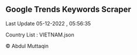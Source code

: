 

## Google Trends Keywords Scraper 
 
Last Update 05-12-2022 , 05:56:35

Country List :
VIETNAM.json



© Abdul Muttaqin 
